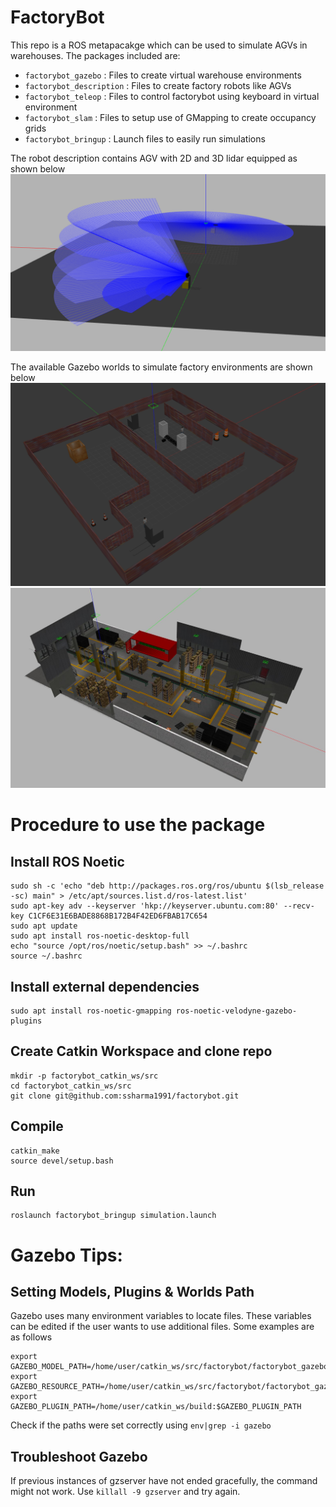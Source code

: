 # FactoryBot
This repo is a ROS metapacakge which can be used to simulate AGVs in warehouses. The packages included are:
- `factorybot_gazebo` : Files to create virtual warehouse environments
- `factorybot_description` : Files to create factory robots like AGVs
- `factorybot_teleop` : Files to control factorybot using keyboard in virtual environment
- `factorybot_slam` : Files to setup use of GMapping to create occupancy grids
- `factorybot_bringup` : Launch files to easily run simulations

The robot description contains AGV with 2D and 3D lidar equipped as shown below
![Image of the AGVs](images/AGVs.png)

The available Gazebo worlds to simulate factory environments are shown below
![Image of the building world](images/building.png)
![Image of the factory world](images/factory.jpg)

# Procedure to use the package

## Install ROS Noetic 
    sudo sh -c 'echo "deb http://packages.ros.org/ros/ubuntu $(lsb_release -sc) main" > /etc/apt/sources.list.d/ros-latest.list'
    sudo apt-key adv --keyserver 'hkp://keyserver.ubuntu.com:80' --recv-key C1CF6E31E6BADE8868B172B4F42ED6FBAB17C654
    sudo apt update
    sudo apt install ros-noetic-desktop-full
    echo "source /opt/ros/noetic/setup.bash" >> ~/.bashrc
    source ~/.bashrc

## Install external dependencies
    sudo apt install ros-noetic-gmapping ros-noetic-velodyne-gazebo-plugins

## Create Catkin Workspace and clone repo
    mkdir -p factorybot_catkin_ws/src
    cd factorybot_catkin_ws/src
    git clone git@github.com:ssharma1991/factorybot.git

## Compile
    catkin_make
    source devel/setup.bash

## Run
    roslaunch factorybot_bringup simulation.launch


# Gazebo Tips:

## Setting Models, Plugins & Worlds Path
Gazebo uses many environment variables to locate files. These variables can be edited if the user wants to use additional files. Some examples are as follows
```
export GAZEBO_MODEL_PATH=/home/user/catkin_ws/src/factorybot/factorybot_gazebo/model:$GAZEBO_MODEL_PATH
export GAZEBO_RESOURCE_PATH=/home/user/catkin_ws/src/factorybot/factorybot_gazebo/world:$GAZEBO_RESOURCE_PATH
export GAZEBO_PLUGIN_PATH=/home/user/catkin_ws/build:$GAZEBO_PLUGIN_PATH
```
Check if the paths were set correctly using `env|grep -i gazebo`

## Troubleshoot Gazebo
If previous instances of gzserver have not ended gracefully, the command might not work. Use `killall -9 gzserver` and try again.